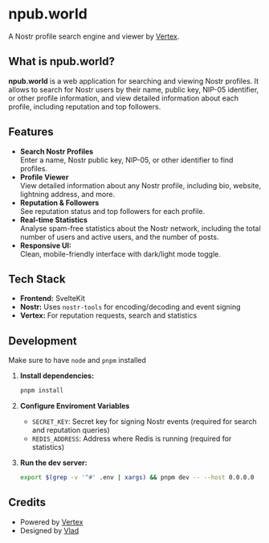 # npub.world

A Nostr profile search engine and viewer by [Vertex](https://vertexlab.io).

## What is npub.world?

**npub.world** is a web application for searching and viewing Nostr profiles. It allows to search for Nostr users by their name, public key, NIP-05 identifier, or other profile information, and view detailed information about each profile, including reputation and top followers.

## Features

- **Search Nostr Profiles**  
  Enter a name, Nostr public key, NIP-05, or other identifier to find profiles.
- **Profile Viewer**  
  View detailed information about any Nostr profile, including bio, website, lightning address, and more.
- **Reputation & Followers**  
  See reputation status and top followers for each profile.
- **Real-time Statistics**  
  Analyse spam-free statistics about the Nostr network, including the total number of users and active users, and the number of posts.
- **Responsive UI:**  
  Clean, mobile-friendly interface with dark/light mode toggle.

## Tech Stack

- **Frontend:** SvelteKit
- **Nostr:** Uses `nostr-tools` for encoding/decoding and event signing
- **Vertex:** For reputation requests, search and statistics

## Development
Make sure to have `node` and `pnpm` installed

1. **Install dependencies:**
   ```bash
   pnpm install
   ```

2. **Configure Enviroment Variables**
    - `SECRET_KEY`: Secret key for signing Nostr events (required for search and reputation queries)
    - `REDIS_ADDRESS`: Address where Redis is running (required for statistics)

2. **Run the dev server:**
   ```bash
   export $(grep -v '^#' .env | xargs) && pnpm dev -- --host 0.0.0.0
   ```


## Credits

- Powered by [Vertex](https://vertexlab.io)
- Designed by [Vlad](https://npub.world/npub1t3gd5yefglarhar4n6uh34uymvft4tgu8edk5465zzhtv4rrnd9sg7upxq)